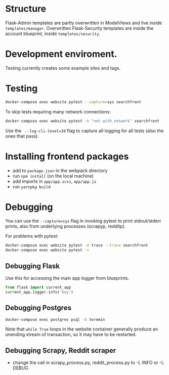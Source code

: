 # Structure

Flask-Admin templates are partly overwritten in ModelViews and live inside `templates/manager`.
Overwritten Flask-Security templates are inside the account blueprint, inside `templates/security`.

# Development enviroment.

Testing currently creates some example sites and tags.

# Testing

```bash
docker-compose exec website pytest --capture=sys searchfront
```

To skip tests requiring many network connections:

```bash
docker-compose exec website pytest -k "not with_network" searchfront
```

Use the ` --log-cli-level=10` flag to capture all logging for all tests (also the ones that pass).

# Installing frontend packages

- add to `package.json` in the webpack directory
- run `npm install` (on the local machine)
- add imports in `app/app.scss`, `app/app.js`
- run `yarnpkg build`

# Debugging

You can use the `--capture=sys` flag in invoking pytest to print stdout/stderr prints, also from
underlying processes (scrapyp, redditp).

For problems with pytest:

```bash
docker-compose exec website pytest -m trace --trace searchfront
docker-compose exec website pytest -v
```

## Debugging Flask

Use this for accessing the main app logger from blueprints.

```python
from flask import current_app
current_app.logger.info('hey')
```

## Debugging Postgres

```bash
docker-compose exec postgres psql -U teremin
```

Note that `while True` loops in the website container generally produce an unending stream of
transaction, so it may have to be restarted.

## Debugging Scrapy, Reddit scraper

- change the call in scrapy_process.py, reddit_process.py to -L INFO or -L DEBUG
